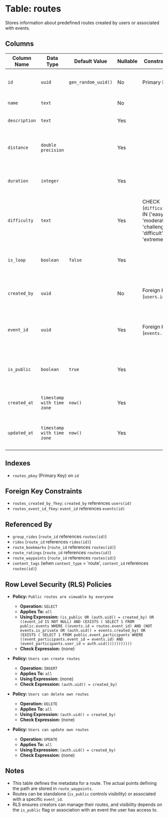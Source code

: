 # Table: routes

Stores information about predefined routes created by users or associated with events.

## Columns

| Column Name   | Data Type                | Default Value | Nullable | Constraints                                                                 | Description                                                         |
|---------------|--------------------------|---------------|----------|-----------------------------------------------------------------------------|---------------------------------------------------------------------|
| `id`          | `uuid`                   | `gen_random_uuid()` | No       | Primary Key                                                                 | Unique identifier for the route.                                    |
| `name`        | `text`                   |               | No       |                                                                             | Name of the route.                                                  |
| `description` | `text`                   |               | Yes      |                                                                             | Description of the route.                                           |
| `distance`    | `double precision`       |               | Yes      |                                                                             | Estimated total distance of the route in meters.                    |
| `duration`    | `integer`                |               | Yes      |                                                                             | Estimated total duration of the route in seconds.                   |
| `difficulty`  | `text`                   |               | Yes      | CHECK (`difficulty` IN ('easy', 'moderate', 'challenging', 'difficult', 'extreme')) | Subjective difficulty level of the route.                           |
| `is_loop`     | `boolean`                | `false`       | Yes      |                                                                             | Indicates if the route starts and ends at the same point.           |
| `created_by`  | `uuid`                   |               | No       | Foreign Key (`users.id`)                                                    | References the user who created the route.                          |
| `event_id`    | `uuid`                   |               | Yes      | Foreign Key (`events.id`)                                                   | References an event this route is associated with (optional).       |
| `is_public`   | `boolean`                | `true`        | Yes      |                                                                             | Indicates if the route is publicly visible or private to the creator. |
| `created_at`  | `timestamp with time zone` | `now()`       | Yes      |                                                                             | Timestamp when the route was created.                               |
| `updated_at`  | `timestamp with time zone` | `now()`       | Yes      |                                                                             | Timestamp when the route was last updated.                          |

## Indexes

- `routes_pkey` (Primary Key) on `id`

## Foreign Key Constraints

- `routes_created_by_fkey`: `created_by` references `users(id)`
- `routes_event_id_fkey`: `event_id` references `events(id)`

## Referenced By

- `group_rides` (`route_id` references `routes(id)`)
- `rides` (`route_id` references `rides(id)`)
- `route_bookmarks` (`route_id` references `routes(id)`)
- `route_ratings` (`route_id` references `routes(id)`)
- `route_waypoints` (`route_id` references `routes(id)`)
- `content_tags` (when `content_type` = 'route', `content_id` references `routes(id)`)

## Row Level Security (RLS) Policies

- **Policy:** `Public routes are viewable by everyone`
  - **Operation:** `SELECT`
  - **Applies To:** `all`
  - **Using Expression:** `(is_public OR (auth.uid() = created_by) OR ((event_id IS NOT NULL) AND (EXISTS ( SELECT 1 FROM public.events WHERE ((events.id = routes.event_id) AND (NOT events.is_private OR (auth.uid() = events.created_by) OR (EXISTS ( SELECT 1 FROM public.event_participants WHERE ((event_participants.event_id = events.id) AND (event_participants.user_id = auth.uid()))))))))))`
  - **Check Expression:** (none)

- **Policy:** `Users can create routes`
  - **Operation:** `INSERT`
  - **Applies To:** `all`
  - **Using Expression:** (none)
  - **Check Expression:** `(auth.uid() = created_by)`

- **Policy:** `Users can delete own routes`
  - **Operation:** `DELETE`
  - **Applies To:** `all`
  - **Using Expression:** `(auth.uid() = created_by)`
  - **Check Expression:** (none)

- **Policy:** `Users can update own routes`
  - **Operation:** `UPDATE`
  - **Applies To:** `all`
  - **Using Expression:** `(auth.uid() = created_by)`
  - **Check Expression:** (none)

## Notes

- This table defines the metadata for a route. The actual points defining the path are stored in `route_waypoints`.
- Routes can be standalone (`is_public` controls visibility) or associated with a specific `event_id`.
- RLS ensures creators can manage their routes, and visibility depends on the `is_public` flag or association with an event the user has access to.
